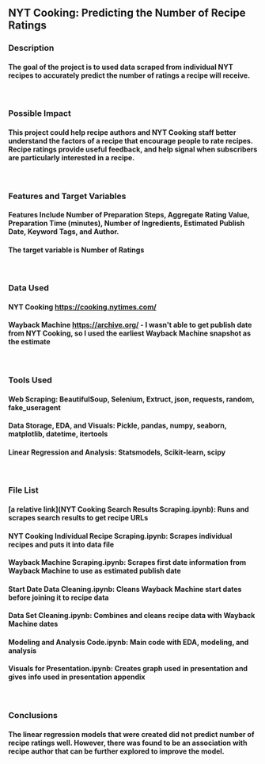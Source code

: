 ## NYT Cooking: Predicting the Number of Recipe Ratings

### Description
#### The goal of the project is to used data scraped from individual NYT recipes to accurately predict the number of ratings a recipe will receive.
&nbsp;

### Possible Impact
#### This project could help recipe authors and NYT Cooking staff better understand the factors of a recipe that encourage people to rate recipes. Recipe ratings provide useful feedback, and help signal when subscribers are particularly interested in a recipe. 
&nbsp;

### Features and Target Variables
#### Features Include Number of Preparation Steps, Aggregate Rating Value, Preparation Time (minutes), Number of Ingredients, Estimated Publish Date, Keyword Tags, and Author.

#### The target variable is Number of Ratings
&nbsp;

### Data Used
#### NYT Cooking https://cooking.nytimes.com/
#### Wayback Machine https://archive.org/ - I wasn't able to get publish date from NYT Cooking, so I used the earliest Wayback Machine snapshot as the estimate
&nbsp;

### Tools Used
#### Web Scraping: BeautifulSoup, Selenium, Extruct, json, requests, random, fake_useragent
#### Data Storage, EDA, and Visuals: Pickle, pandas, numpy, seaborn, matplotlib, datetime, itertools
#### Linear Regression and Analysis: Statsmodels, Scikit-learn, scipy
&nbsp;

### File List
#### [a relative link](NYT Cooking Search Results Scraping.ipynb): Runs and scrapes search results to get recipe URLs
#### NYT Cooking Individual Recipe Scraping.ipynb: Scrapes individual recipes and puts it into data file
#### Wayback Machine Scraping.ipynb: Scrapes first date information from Wayback Machine to use as estimated publish date
#### Start Date Data Cleaning.ipynb: Cleans Wayback Machine start dates before joining it to recipe data
#### Data Set Cleaning.ipynb: Combines and cleans recipe data with Wayback Machine dates
#### Modeling and Analysis Code.ipynb: Main code with EDA, modeling, and analysis
#### Visuals for Presentation.ipynb: Creates graph used in presentation and gives info used in presentation appendix
&nbsp;

### Conclusions
#### The linear regression models that were created did not predict number of recipe ratings well. However, there was found to be an association with recipe author that can be further explored to improve the model.


